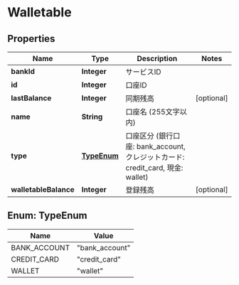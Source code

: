 

# Walletable


## Properties

| Name | Type | Description | Notes |
|------------ | ------------- | ------------- | -------------|
|**bankId** | **Integer** | サービスID |  |
|**id** | **Integer** | 口座ID |  |
|**lastBalance** | **Integer** | 同期残高 |  [optional] |
|**name** | **String** | 口座名 (255文字以内) |  |
|**type** | [**TypeEnum**](#TypeEnum) | 口座区分 (銀行口座: bank_account, クレジットカード: credit_card, 現金: wallet) |  |
|**walletableBalance** | **Integer** | 登録残高 |  [optional] |



## Enum: TypeEnum

| Name | Value |
|---- | -----|
| BANK_ACCOUNT | &quot;bank_account&quot; |
| CREDIT_CARD | &quot;credit_card&quot; |
| WALLET | &quot;wallet&quot; |



